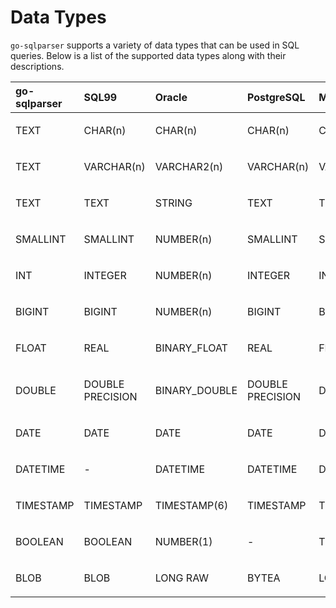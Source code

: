 # Data Types

`go-sqlparser` supports a variety of data types that can be used in SQL queries. Below is a list of the supported data types along with their descriptions.

<table style="width:100%;">
<colgroup>
<col style="width: 16%" />
<col style="width: 16%" />
<col style="width: 16%" />
<col style="width: 16%" />
<col style="width: 16%" />
<col style="width: 16%" />
</colgroup>
<thead>
<tr>
<th style="text-align: left;">go-sqlparser</th>
<th style="text-align: left;">SQL99</th>
<th style="text-align: left;">Oracle</th>
<th style="text-align: left;">PostgreSQL</th>
<th style="text-align: left;">MySQL</th>
<th style="text-align: left;">SQLite</th>
</tr>
</thead>
<tbody>
<tr>
<td style="text-align: left;"><p>TEXT</p></td>
<td style="text-align: left;"><p>CHAR(n)</p></td>
<td style="text-align: left;"><p>CHAR(n)</p></td>
<td style="text-align: left;"><p>CHAR(n)</p></td>
<td style="text-align: left;"><p>CHAR(n)</p></td>
<td style="text-align: left;"><p>CHAR(n)</p></td>
</tr>
<tr>
<td style="text-align: left;"><p>TEXT</p></td>
<td style="text-align: left;"><p>VARCHAR(n)</p></td>
<td style="text-align: left;"><p>VARCHAR2(n)</p></td>
<td style="text-align: left;"><p>VARCHAR(n)</p></td>
<td style="text-align: left;"><p>VARCHAR(n)</p></td>
<td style="text-align: left;"><p>VARCHAR(n)</p></td>
</tr>
<tr>
<td style="text-align: left;"><p>TEXT</p></td>
<td style="text-align: left;"><p>TEXT</p></td>
<td style="text-align: left;"><p>STRING</p></td>
<td style="text-align: left;"><p>TEXT</p></td>
<td style="text-align: left;"><p>TEXT</p></td>
<td style="text-align: left;"><p>TEXT</p></td>
</tr>
<tr>
<td style="text-align: left;"><p>SMALLINT</p></td>
<td style="text-align: left;"><p>SMALLINT</p></td>
<td style="text-align: left;"><p>NUMBER(n)</p></td>
<td style="text-align: left;"><p>SMALLINT</p></td>
<td style="text-align: left;"><p>SMALLINT</p></td>
<td style="text-align: left;"><p>INTEGER</p></td>
</tr>
<tr>
<td style="text-align: left;"><p>INT</p></td>
<td style="text-align: left;"><p>INTEGER</p></td>
<td style="text-align: left;"><p>NUMBER(n)</p></td>
<td style="text-align: left;"><p>INTEGER</p></td>
<td style="text-align: left;"><p>INT</p></td>
<td style="text-align: left;"><p>INTEGER</p></td>
</tr>
<tr>
<td style="text-align: left;"><p>BIGINT</p></td>
<td style="text-align: left;"><p>BIGINT</p></td>
<td style="text-align: left;"><p>NUMBER(n)</p></td>
<td style="text-align: left;"><p>BIGINT</p></td>
<td style="text-align: left;"><p>BIGINT</p></td>
<td style="text-align: left;"><p>INTEGER</p></td>
</tr>
<tr>
<td style="text-align: left;"><p>FLOAT</p></td>
<td style="text-align: left;"><p>REAL</p></td>
<td style="text-align: left;"><p>BINARY_FLOAT</p></td>
<td style="text-align: left;"><p>REAL</p></td>
<td style="text-align: left;"><p>FLOAT</p></td>
<td style="text-align: left;"><p>REAL</p></td>
</tr>
<tr>
<td style="text-align: left;"><p>DOUBLE</p></td>
<td style="text-align: left;"><p>DOUBLE PRECISION</p></td>
<td style="text-align: left;"><p>BINARY_DOUBLE</p></td>
<td style="text-align: left;"><p>DOUBLE PRECISION</p></td>
<td style="text-align: left;"><p>DOUBLE</p></td>
<td style="text-align: left;"><p>REAL</p></td>
</tr>
<tr>
<td style="text-align: left;"><p>DATE</p></td>
<td style="text-align: left;"><p>DATE</p></td>
<td style="text-align: left;"><p>DATE</p></td>
<td style="text-align: left;"><p>DATE</p></td>
<td style="text-align: left;"><p>DATE</p></td>
<td style="text-align: left;"><p>DATE</p></td>
</tr>
<tr>
<td style="text-align: left;"><p>DATETIME</p></td>
<td style="text-align: left;"><p>-</p></td>
<td style="text-align: left;"><p>DATETIME</p></td>
<td style="text-align: left;"><p>DATETIME</p></td>
<td style="text-align: left;"><p>DATETIME</p></td>
<td style="text-align: left;"><p>-</p></td>
</tr>
<tr>
<td style="text-align: left;"><p>TIMESTAMP</p></td>
<td style="text-align: left;"><p>TIMESTAMP</p></td>
<td style="text-align: left;"><p>TIMESTAMP(6)</p></td>
<td style="text-align: left;"><p>TIMESTAMP</p></td>
<td style="text-align: left;"><p>TIMESTAMP</p></td>
<td style="text-align: left;"><p>TIMESTAMP</p></td>
</tr>
<tr>
<td style="text-align: left;"><p>BOOLEAN</p></td>
<td style="text-align: left;"><p>BOOLEAN</p></td>
<td style="text-align: left;"><p>NUMBER(1)</p></td>
<td style="text-align: left;"><p>-</p></td>
<td style="text-align: left;"><p>TINYINT</p></td>
<td style="text-align: left;"><p>NUMERIC(1)</p></td>
</tr>
<tr>
<td style="text-align: left;"><p>BLOB</p></td>
<td style="text-align: left;"><p>BLOB</p></td>
<td style="text-align: left;"><p>LONG RAW</p></td>
<td style="text-align: left;"><p>BYTEA</p></td>
<td style="text-align: left;"><p>LONGBLOB</p></td>
<td style="text-align: left;"><p>BLOB</p></td>
</tr>
</tbody>
</table>
